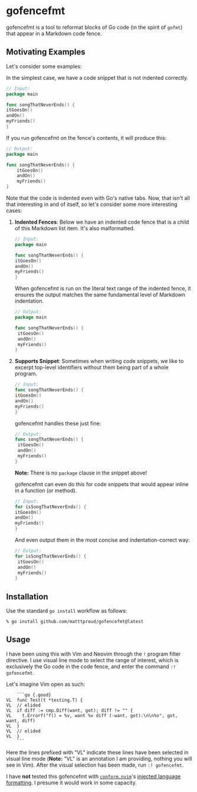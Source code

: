 # gofencefmt

gofencefmt is a tool to reformat blocks of Go code (in the spirit of `gofmt`)
that appear in a Markdown code fence.

## Motivating Examples

Let's consider some examples:

In the simplest case, we have a code snippet that is not indented correctly.

```go
// Input:
package main

func songThatNeverEnds() {
itGoesOn()
andOn()
myFriends()
}
```

If you run gofencefmt on the fence's contents, it will produce this:

```go
// Output:
package main

func songThatNeverEnds() {
	itGoesOn()
	andOn()
	myFriends()
}
```

Note that the code is indented even with Go's native tabs.  Now, that isn't all
that interesting in and of itself, so let's consider some more interesting
cases:

1. **Indented Fences**: Below we have an indented code fence that is a child
   of this Markdown list item.  It's also malformatted.

   ```go
   // Input:
   package main

   func songThatNeverEnds() {
   itGoesOn()
   andOn()
   myFriends()
   }
   ```

   When gofencefmt is run on the literal text range of the indented fence, it
   ensures the output matches the same fundamental level of Markdown
   indentation.

   ```go
   // Output:
   package main

   func songThatNeverEnds() {
   	itGoesOn()
   	andOn()
   	myFriends()
   }
   ```

2. **Supports Snippet**: Sometimes when writing code snippets, we like to excerpt
   top-level identifiers without them being part of a whole program.

   ```go
   // Input:
   func songThatNeverEnds() {
   itGoesOn()
   andOn()
   myFriends()
   }
   ```

   gofencefmt handles these just fine:

   ```go
   // Output:
   func songThatNeverEnds() {
   	itGoesOn()
   	andOn()
   	myFriends()
   }
   ```

   **Note:** There is no `package` clause in the snippet above!

   gofencefmt can even do this for code snippets that would appear inline in a
   function (or method).

   ```go
   // Input:
   for isSongThatNeverEnds() {
   itGoesOn()
   andOn()
   myFriends()
   }
   ```

   And even output them in the most concise and indentation-correct way:

   ```go
   // Output:
   for isSongThatNeverEnds() {
   	itGoesOn()
   	andOn()
   	myFriends()
   }
   ```

## Installation

Use the standard `go install` workflow as follows:

```shell
% go install github.com/matttproud/gofencefmt@latest
```

## Usage

I have been using this with Vim and Neovim through the `!` program filter
directive.  I use visual line mode to select the range of interest, which is
exclusively the Go code in the code fence, and enter the command `:!
gofencefmt`.

Let's imagine Vim open as such:

~~~
    ```go {.good}
VL  func Test(t *testing.T) {
VL  // elided
VL  if diff := cmp.Diff(want, got); diff != "" {
VL    t.Errorf("f() = %v, want %v diff (-want, got):\n\n%v", got, want, diff)
VL  }
VL  // elided
VL  }
    ```
~~~

Here the lines prefixed with "VL" indicate these lines have been selected in
visual line mode (**Note:** "VL" is an annotation I am providing, nothing you
will see in Vim).  After the visual selection has been made, run
`:! gofencefmt`.

I have **not** tested this gofencefmt with [`conform.nvim`](https://github.com/stevearc/conform.nvim)'s [injected
language
formatting](https://github.com/stevearc/conform.nvim/blob/master/doc/advanced_topics.md#injected-language-formatting-code-blocks).  I presume it would work in some capacity.

